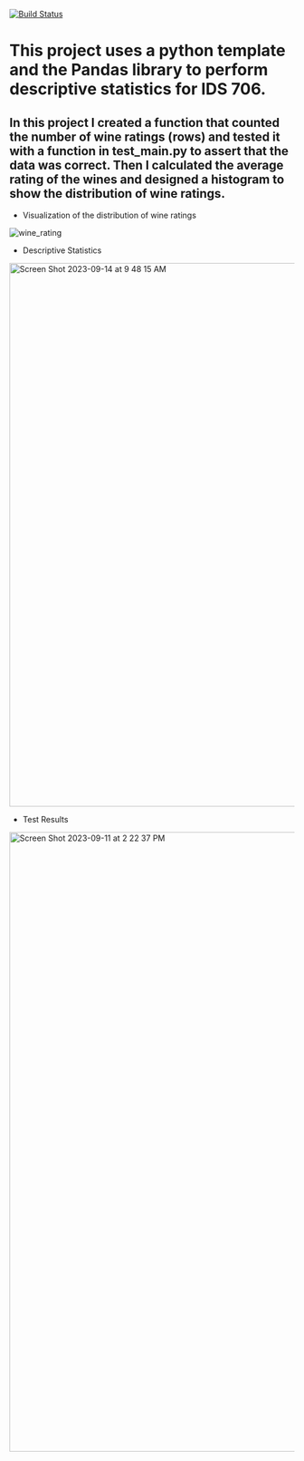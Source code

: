 [![Build Status](https://github.com/tommymmcguire/polarsdescript/actions/workflows/python.yml/badge.svg)](https://github.com/tommymmcguire/polarssdescript/actions)

# This project uses a python template and the Pandas library to perform descriptive statistics for IDS 706. 
## In this project I created a function that counted the number of wine ratings (rows) and tested it with a function in test_main.py to assert that the data was correct. Then I calculated the average rating of the wines and designed a histogram to show the distribution of wine ratings. 

* Visualization of the distribution of wine ratings
  
![wine_rating](https://github.com/tommymmcguire/pandasdescript/assets/141086024/4703fd7b-7e56-4b55-8adb-4fea7237eea1)

* Descriptive Statistics

<img width="959" alt="Screen Shot 2023-09-14 at 9 48 15 AM" src="https://github.com/tommymmcguire/polarsdescript/assets/141086024/c6c9f30c-fc12-4034-bf1a-a1e4c121ecc8">



* Test Results

<img width="1093" alt="Screen Shot 2023-09-11 at 2 22 37 PM" src="https://github.com/tommymmcguire/pandasdescript/assets/141086024/b328eb2f-d33e-43e8-976b-5747714cd163">
